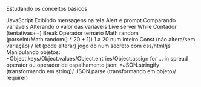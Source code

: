 Estudando os conceitos básicos

JavaScript
Exibindo mensagens na tela Alert e prompt 
Comparando variáveis 
Alterando o valor das variáveis 
Live server 
While Contador (tentativas++) 
Break 
Operador ternário 
Math random (parseInt(Math.random() * 20 + 1)) 1 a 20 num inteiro 
Const (não altera/sem variação) / let (pode alterar) 
jogo do num secreto com css/html/js 
Manipulando objetos: *Object.keys/Object.values/Object.entries/Object.assign
for … in
spread operator ou operador de espalhamento
json: *JSON.stringify (transformando em string)/ JSON.parse (transformando em objeto)/ require()
